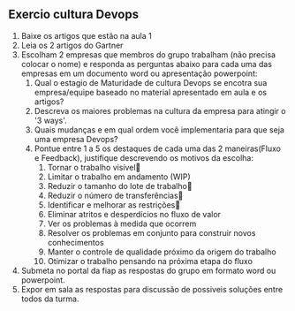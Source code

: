 ## Exercio cultura Devops

1. Baixe os artigos que estão na aula 1
2. Leia os 2 artigos do Gartner
3. Escolham 2 empresas que membros do grupo trabalham (não precisa colocar o nome) e responda as perguntas abaixo para cada uma das empresas em um documento word ou apresentação powerpoint:
   1. Qual o estagio de Maturidade de cultura Devops se encotra sua empresa/equipe baseado no material apresentado em aula e os artigos?
   2. Descreva os maiores problemas na cultura da empresa para atingir o '3 ways'.
   3. Quais mudanças e em qual ordem você implementaria para que seja uma empresa Devops?
   4. Pontue entre 1 a 5 os destaques de cada uma das 2 maneiras(Fluxo e Feedback), justifique descrevendo os motivos da escolha:
      1. Tornar o trabalho visível
      2. Limitar o trabalho em andamento (WIP) 
      3. Reduzir o tamanho do lote de trabalho 
      4. Reduzir o número de transferências
      5. Identificar e melhorar as restrições
      6. Eliminar atritos e desperdícios no fluxo de valor 
      7. Ver os problemas à medida que ocorrem 
      8. Resolver os problemas em conjunto para construir novos conhecimentos 
      9. Manter o controle de qualidade próximo da origem do trabalho 
      10. Otimizar o trabalho pensando na próxima etapa do fluxo 
4. Submeta no portal da fiap as respostas do grupo em formato word ou powerpoint.
5. Expor em sala as respostas para discussão de possiveis soluções entre todos da turma.